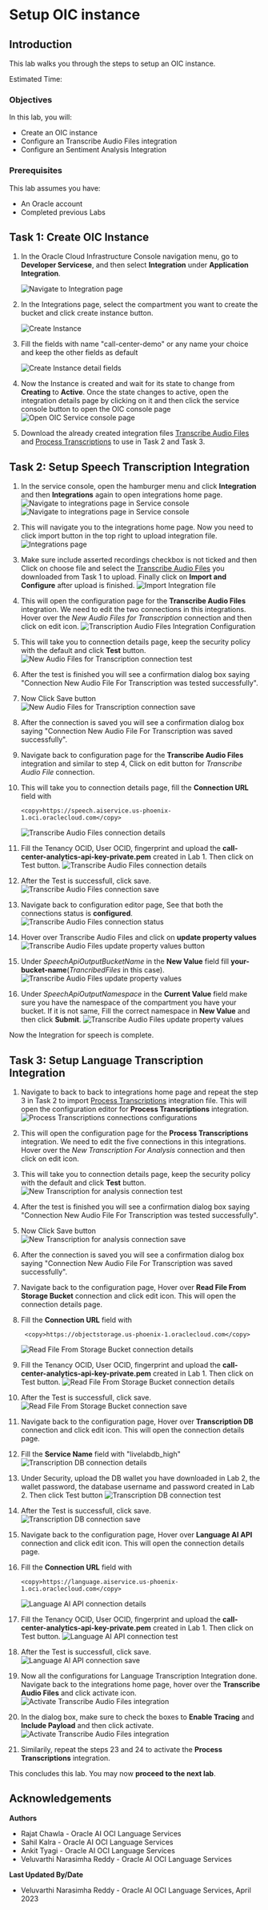 # Setup OIC instance

## Introduction

This lab walks you through the steps to setup an OIC instance.

Estimated Time: 

### Objectives

In this lab, you will:
* Create an OIC instance
* Configure an Transcribe Audio Files integration
* Configure an Sentiment Analysis Integration


### Prerequisites

This lab assumes you have:
* An Oracle account
* Completed previous Labs


## **Task 1**: Create OIC Instance

1. In the Oracle Cloud Infrastructure Console navigation menu, go to **Developer Servicese**, and then select **Integration** under **Application Integration**.

   ![Navigate to Integration page](./images/navigate-to-integrations.png " ")

2. In the Integrations page, select the compartment you want to create the bucket and click create instance button.

    ![Create Instance](./images/create-integration-button.png " ")

3. Fill the fields with name "call-center-demo" or any name your choice and keep the other fields as default

    ![Create Instance detail fields](./images/create-integration.png " ")

4. Now the Instance is created and wait for its state to change from **Creating** to **Active**. Once the state changes to active, open the integration details page by clicking on it and then click the service console button to open the OIC console page
    ![Open OIC Service console page](./images/integration-details.png " ")

5. Download the already created integration files [Transcribe Audio Files](./files/Call-CenterAnalytics-TranscribeAudioFiles-Integration.iar) and [Process Transcriptions](./Call-CenterAnalytics-ProcessTranscriptions-Integration.iar) to use in Task 2 and Task 3. 

## **Task 2**: Setup Speech Transcription Integration

1. In the service console, open the hamburger menu and click **Integration** and then **Integrations** again to open integrations home page.
    ![Navigate to integrations page in Service console](./images/oic-integration-navigation-1.png " ")
    ![Navigate to integrations page in Service console](./images/oic-integration-navigation-2.png " ")

2. This will navigate you to the integrations home page. Now you need to click import button in the top right to upload integration file.
    ![Integrations page](./images/import-integrations-button.png " ")

3. Make sure include asserted recordings checkbox is not ticked and then Click on choose file and select the [Transcribe Audio Files](./files/Call-CenterAnalytics-TranscribeAudioFiles-Integration.iar) you downloaded from Task 1 to upload. Finally click on **Import and Configure** after upload is finished.
    ![Import Integration file](./images/import-integration-file.png)

4. This will open the configuration page for the **Transcribe Audio Files** integration. We need to edit the two connections in this integrations. Hover over the *New Audio Files for Transcription* connection and then click on edit icon.
    ![Transcription Audio Files Integration Configuration](./images/taf-connections.png " ")

5. This will take you to connection details page, keep the security policy with the default and click **Test** button.
    ![New Audio Files for Transcription connection test](./images/taf-connection1-test.png " ")

6. After the test is finished you will see a confirmation dialog box saying "Connection New Audio File For Transcription was tested successfully".

7. Now Click Save button
    ![New Audio Files for Transcription connection save](./images/taf-connection1-save.png " ")

8. After the connection is saved you will see a confirmation dialog box saying "Connection New Audio File For Transcription was saved successfully".

9. Navigate back to configuration page for the **Transcribe Audio Files** integration and similar to step 4, Click on edit button for *Transcribe Audio File* connection.

10. This will take you to connection details page, fill the **Connection URL** field with 

        <copy>https://speech.aiservice.us-phoenix-1.oci.oraclecloud.com</copy>

    ![Transcribe Audio Files connection details](./images/taf-connection2-url.png " ")

11. Fill the Tenancy OCID, User OCID, fingerprint and upload the **call-center-analytics-api-key-private.pem** created in Lab 1. Then click on Test button.
    ![Transcribe Audio Files connection details](./images/taf-connection2-test.png " ")

12. After the Test is successfull, click save.
    ![Transcribe Audio Files connection save](./images/taf-connection2-save.png " ")

13. Navigate back to configuration editor page, See that both the connections status is **configured**.
    ![Transcribe Audio Files connection status](./images/taf-connections-status.png " ")

14. Hover over Transcribe Audio Files and click on **update property values**
    ![Transcribe Audio Files update property values button](./images/taf-property-values-1.png " ")

15. Under *SpeechApiOutputBucketName* in the **New Value** field fill **your-bucket-name**(*TrancribedFiles* in this case).
    ![Transcribe Audio Files update property values](./images/taf-property-values-2.png " ")

16. Under *SpeechApiOutputNamespace* in the **Current Value** field make sure you have the namespace of the compartment you have your bucket. If it is not same, Fill the correct namespace in **New Value** and then click **Submit**.
    ![Transcribe Audio Files update property values](./images/taf-property-values-3.png " ")

Now the Integration for speech is complete.

## **Task 3**: Setup Language Transcription Integration

1. Navigate to back to back to integrations home page and repeat the step 3 in Task 2 to import [Process Transcriptions](./Call-CenterAnalytics-ProcessTranscriptions-Integration.iar) integration file. This will open the configuration editor for **Process Transcriptions** integration.
    ![Process Transcriptions connections configurations](./images/esk-connections.png " ")

2. This will open the configuration page for the **Process Transcriptions** integration. We need to edit the five connections in this integrations. Hover over the *New Transcription For Analysis* connection and then click on edit icon.

3. This will take you to connection details page, keep the security policy with the default and click **Test** button.
    ![New Transcription for analysis connection test](./images/esk-connection1-test.png " ")

4. After the test is finished you will see a confirmation dialog box saying "Connection New Audio File For Transcription was tested successfully".

5. Now Click Save button
    ![New Transcription for analysis connection save](./images/esk-connection1-save.png " ")

6. After the connection is saved you will see a confirmation dialog box saying "Connection New Audio File For Transcription was saved successfully".

7. Navigate back to the configuration page, Hover over **Read File From Storage Bucket** connection and click edit icon. This will open the connection details page.

8. Fill the **Connection URL** field with 

        <copy>https://objectstorage.us-phoenix-1.oraclecloud.com</copy>

    ![Read File From Storage Bucket connection details](./images/esk-connection2-url.png " ")

9. Fill the Tenancy OCID, User OCID, fingerprint and upload the **call-center-analytics-api-key-private.pem** created in Lab 1. Then click on Test button.
    ![Read File From Storage Bucket connection details](./images/esk-connection2-test.png " ")

10. After the Test is successfull, click save.
    ![Read File From Storage Bucket connection save](./images/esk-connection2-save.png " ")

11. Navigate back to the configuration page, Hover over **Transcription DB** connection and click edit icon. This will open the connection details page.

12. Fill the **Service Name** field with "livelabdb_high"
    ![Transcription DB connection details](./images/esk-connection3-details.png " ")

13. Under Security, upload the DB wallet you have downloaded in Lab 2, the wallet password, the database username and password created in Lab 2. Then click Test button
    ![Transcription DB connection test](./images/esk-connection3-test.png " ")

14. After the Test is successfull, click save.
    ![Transcription DB connection save](./images/esk-connection3-save.png " ")

15. Navigate back to the configuration page, Hover over **Language AI API** connection and click edit icon. This will open the connection details page.

16. Fill the **Connection URL** field with 

        <copy>https://language.aiservice.us-phoenix-1.oci.oraclecloud.com</copy>
    ![Language AI API connection details](./images/esk-connection4-url.png " ")

17. Fill the Tenancy OCID, User OCID, fingerprint and upload the **call-center-analytics-api-key-private.pem** created in Lab 1. Then click on Test button.
    ![Language AI API connection test](./images/esk-connection4-test.png " ")

18. After the Test is successfull, click save.
    ![Language AI API connection save](./images/esk-connection4-save.png " ")

<!-- 19. Navigate back to the configuration page, Hover over **Call Functions** connection and click edit icon. This will open the connection details page.

20. Fill the **Connection URL** field with "https://*unique-Id*.us-phoenix-1.functions.oci.oraclecloud.com"
    ![Call Functions connection details](./images/esk-connection5-url.png " ")

21. Fill the Tenancy OCID, User OCID, fingerprint and upload the **call-center-analytics-api-key-private.pem** created in Lab 1. Then click on Test button.
    ![Call Functions connection test](./images/esk-connection5-test.png " ")

22. After the Test is successfull, click save.
    ![Call Functions connection save](./images/esk-connection5-save.png " ") -->

19. Now all the configurations for Language Transcription Integration done. Navigate back to the integrations home page, hover over the **Transcribe Audio Files** and click activate icon. 
    ![Activate Transcribe Audio Files integration](./images/activate-integration.png " ")

20. In the dialog box, make sure to check the boxes to **Enable Tracing** and **Include Payload** and then click activate. 
    ![Activate Transcribe Audio Files integration](./images/activate-integration-2.png " ")

21. Similarily, repeat the steps 23 and 24 to activate the **Process Transcriptions** integration.

This concludes this lab. You may now **proceed to the next lab**.


## Acknowledgements
**Authors**
  * Rajat Chawla  - Oracle AI OCI Language Services
  * Sahil Kalra - Oracle AI OCI Language Services
  * Ankit Tyagi -  Oracle AI OCI Language Services
  * Veluvarthi Narasimha Reddy - Oracle AI OCI Language Services


**Last Updated By/Date**
* Veluvarthi Narasimha Reddy  - Oracle AI OCI Language Services, April 2023
